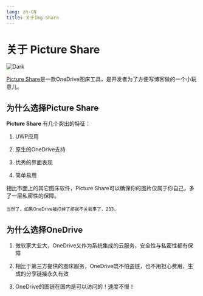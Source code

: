 ```yaml
---
lang: zh-CN
title: 关于Img Share
---
```


# 关于 Picture Share

![Dark](http://storage.live.com/items/51816931BAB0F7A8!8900?authkey=AO7QXpgYo7-5DUU)

[Picture Share](https://www.microsoft.com/store/productId/9NCXNZ52G9Q8)是一款OneDrive图床工具，是开发者为了方便写博客做的一个小玩意儿。

## 为什么选择Picture Share

**Picture Share** 有几个突出的特征：

1. UWP应用

2. 原生的OneDrive支持

3. 优秀的界面表现

4. 简单易用

相比市面上的其它图床软件，Picture Share可以确保你的图片仅属于你自己，多了一层私密性的保障。

<small>当然了，如果OneDrive被打掉了那就不关我事了，233</small>、

## 为什么选择OneDrive

1. 微软家大业大，OneDrive又作为系统集成的云服务，安全性与私密性都有保障

2. 相比于第三方提供的图床服务，OneDrive既不怕盗链，也不用担心费用，生成的分享链接永久有效

3. OneDrive的图链在国内是可以访问的！速度不慢！